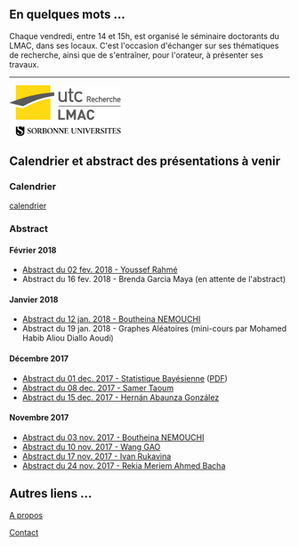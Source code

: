 
## En quelques mots ...

Chaque vendredi, entre 14 et 15h, est organisé le séminaire doctorants du LMAC, dans ses locaux.
C'est l'occasion d'échanger sur ses thématiques de recherche, ainsi que de s'entraîner, pour l'orateur, à présenter ses travaux.

----

<img src="img/logoLMAC_SU.jpg" alt="New logo of the LMAC" style="width: 200px;"/>

## Calendrier et abstract des présentations à venir

### Calendrier

[calendrier](calendar)

### Abstract

#### Février 2018
- [Abstract du 02 fev. 2018  - Youssef Rahmé](abstract/Abstract-2-2-2018.pdf) 
- Abstract du 16 fev. 2018  - Brenda Garcia Maya (en attente de l'abstract)

#### Janvier 2018
- [Abstract du 12 jan. 2018  - Boutheina NEMOUCHI](abstract/abstractseminairelabo.pdf) 
- Abstract du 19 jan. 2018  - Graphes Aléatoires (mini-cours par Mohamed Habib Aliou Diallo Aoudi)

#### Décembre 2017
- [Abstract du 01 dec. 2017  - Statistique Bayésienne](abstract/20171201_abstract_BayesAppoach.html) ([PDF](abstract/20171201_abstract_BayesAppoach.pdf))
- [Abstract du 08 dec. 2017  - Samer Taoum](abstract/resume.pdf) 
- [Abstract du 15 dec. 2017  - Hernán Abaunza González](abstract/hernan-abstract.pdf) 


#### Novembre 2017

- [Abstract du 03 nov. 2017 - Boutheina NEMOUCHI](abstract/abstract2.pdf)
- [Abstract du 10 nov. 2017 - Wang GAO](abstract/20171110_abstract_WangGAO)
- [Abstract du 17 nov. 2017 - Ivan Rukavina](abstract/abstract.pdf)
- [Abstract du 24 nov. 2017 - Rekia Meriem Ahmed Bacha](abstract/abstract-meriem.pdf)

## Autres liens ...

[A propos](about)

[Contact](mailto:fridayseminar.lmac@gmail.com)
